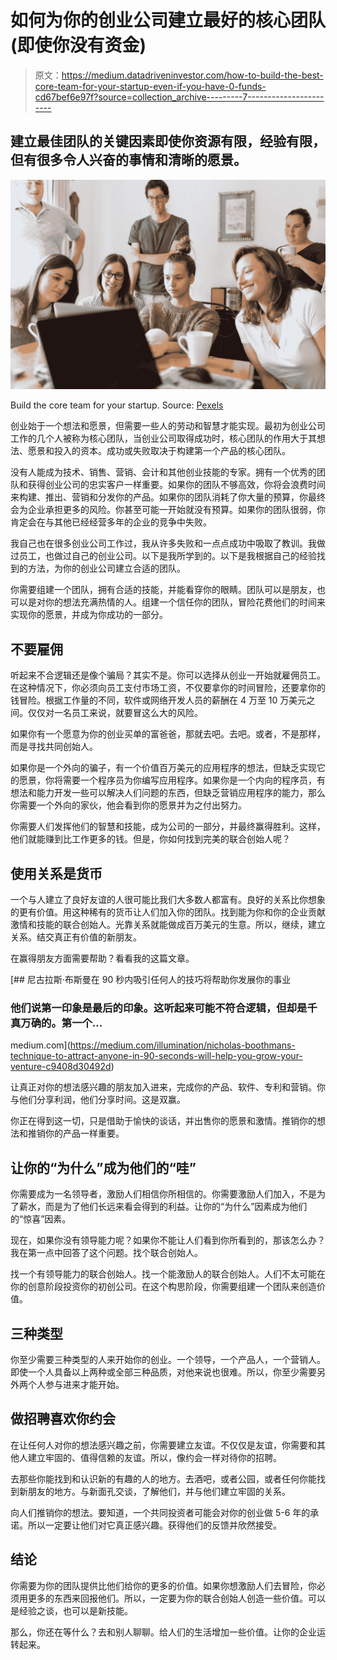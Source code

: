 # 如何为你的创业公司建立最好的核心团队(即使你没有资金)

> 原文：<https://medium.datadriveninvestor.com/how-to-build-the-best-core-team-for-your-startup-even-if-you-have-0-funds-cd67bef6e97f?source=collection_archive---------7----------------------->

## 建立最佳团队的关键因素即使你资源有限，经验有限，但有很多令人兴奋的事情和清晰的愿景。

![](img/3e90dce2cd0173f107d7ea3ff436c6a5.png)

Build the core team for your startup. Source: [Pexels](https://www.pexels.com/photo/people-looking-at-laptop-computer-1595391/)

创业始于一个想法和愿景，但需要一些人的劳动和智慧才能实现。最初为创业公司工作的几个人被称为核心团队，当创业公司取得成功时，核心团队的作用大于其想法、愿景和投入的资本。成功或失败取决于构建第一个产品的核心团队。

没有人能成为技术、销售、营销、会计和其他创业技能的专家。拥有一个优秀的团队和获得创业公司的忠实客户一样重要。如果你的团队不够高效，你将会浪费时间来构建、推出、营销和分发你的产品。如果你的团队消耗了你大量的预算，你最终会为企业承担更多的风险。你甚至可能一开始就没有预算。如果你的团队很弱，你肯定会在与其他已经经营多年的企业的竞争中失败。

我自己也在很多创业公司工作过，我从许多失败和一点点成功中吸取了教训。我做过员工，也做过自己的创业公司。以下是我所学到的。以下是我根据自己的经验找到的方法，为你的创业公司建立合适的团队。

你需要组建一个团队，拥有合适的技能，并能看穿你的眼睛。团队可以是朋友，也可以是对你的想法充满热情的人。组建一个信任你的团队，冒险花费他们的时间来实现你的愿景，并成为你成功的一部分。

## 不要雇佣

听起来不合逻辑还是像个骗局？其实不是。你可以选择从创业一开始就雇佣员工。在这种情况下，你必须向员工支付市场工资，不仅要拿你的时间冒险，还要拿你的钱冒险。根据工作量的不同，软件或网络开发人员的薪酬在 4 万至 10 万美元之间。仅仅对一名员工来说，就要冒这么大的风险。

如果你有一个愿意为你的创业买单的富爸爸，那就去吧。去吧。或者，不是那样，而是寻找共同创始人。

如果你是一个外向的骗子，有一个价值百万美元的应用程序的想法，但缺乏实现它的愿景，你将需要一个程序员为你编写应用程序。如果你是一个内向的程序员，有想法和能力开发一些可以解决人们问题的东西，但缺乏营销应用程序的能力，那么你需要一个外向的家伙，他会看到你的愿景并为之付出努力。

你需要人们发挥他们的智慧和技能，成为公司的一部分，并最终赢得胜利。这样，他们就能赚到比工作更多的钱。但是，你如何找到完美的联合创始人呢？

## 使用关系是货币

一个与人建立了良好友谊的人很可能比我们大多数人都富有。良好的关系比你想象的更有价值。用这种稀有的货币让人们加入你的团队。找到能为你和你的企业贡献激情和技能的联合创始人。光靠关系就能做成百万美元的生意。所以，继续，建立关系。结交真正有价值的新朋友。

在赢得朋友方面需要帮助？看看我的这篇文章。

[](https://medium.com/illumination/nicholas-boothmans-technique-to-attract-anyone-in-90-seconds-will-help-you-grow-your-venture-c9408d30492d) [## 尼古拉斯·布斯曼在 90 秒内吸引任何人的技巧将帮助你发展你的事业

### 他们说第一印象是最后的印象。这听起来可能不符合逻辑，但却是千真万确的。第一个…

medium.com](https://medium.com/illumination/nicholas-boothmans-technique-to-attract-anyone-in-90-seconds-will-help-you-grow-your-venture-c9408d30492d) 

让真正对你的想法感兴趣的朋友加入进来，完成你的产品、软件、专利和营销。你与他们分享利润，他们分享时间。这是双赢。

你正在得到这一切，只是借助于愉快的谈话，并出售你的愿景和激情。推销你的想法和推销你的产品一样重要。

## 让你的“为什么”成为他们的“哇”

你需要成为一名领导者，激励人们相信你所相信的。你需要激励人们加入，不是为了薪水，而是为了他们长远来看会得到的利益。让你的“为什么”因素成为他们的“惊喜”因素。

现在，如果你没有领导能力呢？如果你不能让人们看到你所看到的，那该怎么办？我在第一点中回答了这个问题。找个联合创始人。

找一个有领导能力的联合创始人。找一个能激励人的联合创始人。人们不太可能在你的创意阶段投资你的初创公司。在这个构思阶段，你需要组建一个团队来创造价值。

## 三种类型

你至少需要三种类型的人来开始你的创业。一个领导，一个产品人，一个营销人。即使一个人具备以上两种或全部三种品质，对他来说也很难。所以，你至少需要另外两个人参与进来才能开始。

## 做招聘喜欢你约会

在让任何人对你的想法感兴趣之前，你需要建立友谊。不仅仅是友谊，你需要和其他人建立牢固的、值得信赖的友谊。所以，像约会一样对待你的招聘。

去那些你能找到和认识新的有趣的人的地方。去酒吧，或者公园，或者任何你能找到新朋友的地方。与新面孔交谈，了解他们，并与他们建立牢固的关系。

向人们推销你的想法。要知道，一个共同投资者可能会对你的创业做 5-6 年的承诺。所以一定要让他们对它真正感兴趣。获得他们的反馈并欣然接受。

## 结论

你需要为你的团队提供比他们给你的更多的价值。如果你想激励人们去冒险，你必须用更多的东西来回报他们。所以，一定要为你的联合创始人创造一些价值。可以是经验之谈，也可以是新技能。

那么，你还在等什么？去和别人聊聊。给人们的生活增加一些价值。让你的企业运转起来。